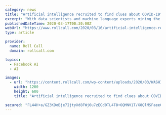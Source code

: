 ```yaml
---
category: news
title: "Artificial intelligence recruited to find clues about COVID-19"
excerpt: "With data scientists and machine language experts mining the literature compilation known as COVID-19 Open Research Dataset ... Allen Institute of AI, Georgetown University’s Center for Security and Emerging Technology, the Chan Zuckerberg Initiative (named for Mark Zuckerberg, Facebook's founder, and his wife Priscilla Chan), and Kaggle ..."
publishedDateTime: 2020-03-17T00:30:00Z
webUrl: "https://www.rollcall.com/2020/03/16/artificial-intelligence-recruited-to-find-clues-about-covid-19/"
type: article

provider:
  name: Roll Call
  domain: rollcall.com

topics:
  - Facebook AI
  - AI

images:
  - url: "https://content.rollcall.com/wp-content/uploads/2020/03/WASHINGTON_VIRUS_007_03162020.jpg?resize=1200,600"
    width: 1200
    height: 600
    title: "Artificial intelligence recruited to find clues about COVID-19"

secured: "FL44H+a/GZ3KDoBje7IjtyXd8FWj6u7zECd0TL4T8+OQMNV1T/X8QlMSFaeeGt6CuMfxHcWo8kNdK13YvM8PHxubN1Gs4DFppwUU6V+pdangrBs4jFL8Iv7vhvGT3Gxv4WP0mBhyWxkQFCReaNmdQ1VsHLa+Cr10DAHGsVDx9A1EBhV7NkanRnpftYoMuajZyke37zVOrrvQyo0zH/k5IWevGlCWUPm2n7aEOqbD4a6HMO36NaG9BUwu2RQC8+UCWktWwmqVn+KSlRoQgGfmX8XqwRvQU+neYvUFTl778ChdtPRVFcd+2tbVi4TOXys+xYOLSs3m3CMgUoRNrnt8RkMY261drCoIAvWgTzDDi3gGpYr/hqFCgieiTYgpKwmQ0ftBc4TaJr0wEGYVlHtlnDLtZwI/p8j5WnCO3PAAruB7n/ZhOa1jNpY8AqY7pDKF+1JPk32kF6u6km3rDRFzIuo0+ftxUnEPPaxG0A1Ye+U=;W9ZrqGOwoeyzV8r4oG/1Fw=="
---
```


